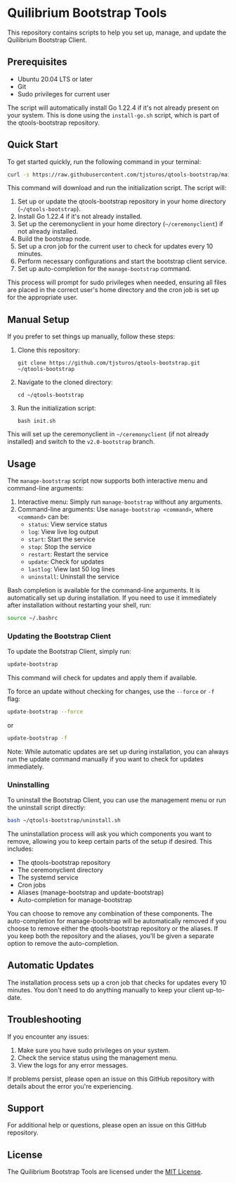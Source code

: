 # Quilibrium Bootstrap Tools

This repository contains scripts to help you set up, manage, and update the Quilibrium Bootstrap Client.

## Prerequisites

- Ubuntu 20.04 LTS or later
- Git
- Sudo privileges for current user

The script will automatically install Go 1.22.4 if it's not already present on your system. This is done using the `install-go.sh` script, which is part of the qtools-bootstrap repository.

## Quick Start

To get started quickly, run the following command in your terminal:

```bash
curl -s https://raw.githubusercontent.com/tjsturos/qtools-bootstrap/main/init.sh | bash
```

This command will download and run the initialization script. The script will:
1. Set up or update the qtools-bootstrap repository in your home directory (`~/qtools-bootstrap`).
2. Install Go 1.22.4 if it's not already installed.
3. Set up the ceremonyclient in your home directory (`~/ceremonyclient`) if not already installed.
4. Build the bootstrap node.
5. Set up a cron job for the current user to check for updates every 10 minutes.
6. Perform necessary configurations and start the bootstrap client service.
7. Set up auto-completion for the `manage-bootstrap` command.

This process will prompt for sudo privileges when needed, ensuring all files are placed in the correct user's home directory and the cron job is set up for the appropriate user.

## Manual Setup

If you prefer to set things up manually, follow these steps:

1. Clone this repository:
   ```
   git clone https://github.com/tjsturos/qtools-bootstrap.git ~/qtools-bootstrap
   ```

2. Navigate to the cloned directory:
   ```
   cd ~/qtools-bootstrap
   ```

3. Run the initialization script:
   ```
   bash init.sh
   ```

This will set up the ceremonyclient in `~/ceremonyclient` (if not already installed) and switch to the `v2.0-bootstrap` branch.

## Usage

The `manage-bootstrap` script now supports both interactive menu and command-line arguments:

1. Interactive menu: Simply run `manage-bootstrap` without any arguments.
2. Command-line arguments: Use `manage-bootstrap <command>`, where `<command>` can be:
   - `status`: View service status
   - `log`: View live log output
   - `start`: Start the service
   - `stop`: Stop the service
   - `restart`: Restart the service
   - `update`: Check for updates
   - `lastlog`: View last 50 log lines
   - `uninstall`: Uninstall the service

Bash completion is available for the command-line arguments. It is automatically set up during installation. If you need to use it immediately after installation without restarting your shell, run:

```bash
source ~/.bashrc
```

### Updating the Bootstrap Client

To update the Bootstrap Client, simply run:

```bash
update-bootstrap
```

This command will check for updates and apply them if available.

To force an update without checking for changes, use the `--force` or `-f` flag:

```bash
update-bootstrap --force
```

or

```bash
update-bootstrap -f
```

Note: While automatic updates are set up during installation, you can always run the update command manually if you want to check for updates immediately.

### Uninstalling

To uninstall the Bootstrap Client, you can use the management menu or run the uninstall script directly:

```bash
bash ~/qtools-bootstrap/uninstall.sh
```

The uninstallation process will ask you which components you want to remove, allowing you to keep certain parts of the setup if desired. This includes:

- The qtools-bootstrap repository
- The ceremonyclient directory
- The systemd service
- Cron jobs
- Aliases (manage-bootstrap and update-bootstrap)
- Auto-completion for manage-bootstrap

You can choose to remove any combination of these components. The auto-completion for manage-bootstrap will be automatically removed if you choose to remove either the qtools-bootstrap repository or the aliases. If you keep both the repository and the aliases, you'll be given a separate option to remove the auto-completion.

## Automatic Updates

The installation process sets up a cron job that checks for updates every 10 minutes. You don't need to do anything manually to keep your client up-to-date.

## Troubleshooting

If you encounter any issues:

1. Make sure you have sudo privileges on your system.
2. Check the service status using the management menu.
3. View the logs for any error messages.

If problems persist, please open an issue on this GitHub repository with details about the error you're experiencing.

## Support

For additional help or questions, please open an issue on this GitHub repository.

## License

The Quilibrium Bootstrap Tools are licensed under the [MIT License](LICENSE).
